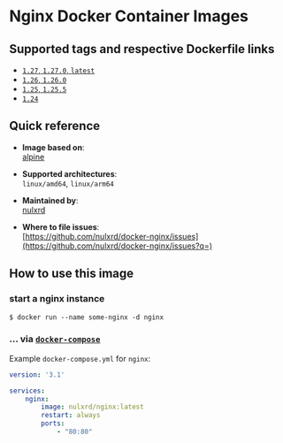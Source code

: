 # Nginx Docker Container Images

## Supported tags and respective Dockerfile links
- [`1.27`, `1.27.0`, `latest`](https://github.com/nulxrd/docker-nginx/blob/master/1.27/Dockerfile)
- [`1.26`, `1.26.0`](https://github.com/nulxrd/docker-nginx/blob/master/1.26/Dockerfile)
- [`1.25`, `1.25.5`](https://github.com/nulxrd/docker-nginx/blob/master/1.25/Dockerfile)
- [`1.24`](https://github.com/nulxrd/docker-nginx/blob/master/1.24/Dockerfile)

## Quick reference
- **Image based on**:   
    [alpine](https://hub.docker.com/_/alpine)

- **Supported architectures**:    
    `linux/amd64`, `linux/arm64`

- **Maintained by**:  
     [nulxrd](https://github.com/nulxrd)

- **Where to file issues**:    
     [https://github.com/nulxrd/docker-nginx/issues](https://github.com/nulxrd/docker-nginx/issues?q=)

## How to use this image

### start a nginx instance

```console
$ docker run --name some-nginx -d nginx
```

### ... via [`docker-compose`](https://github.com/docker/compose)
Example `docker-compose.yml` for `nginx`:

```yaml
version: '3.1'

services:
    nginx:
        image: nulxrd/nginx:latest
        restart: always
        ports:
            - "80:80"
```
